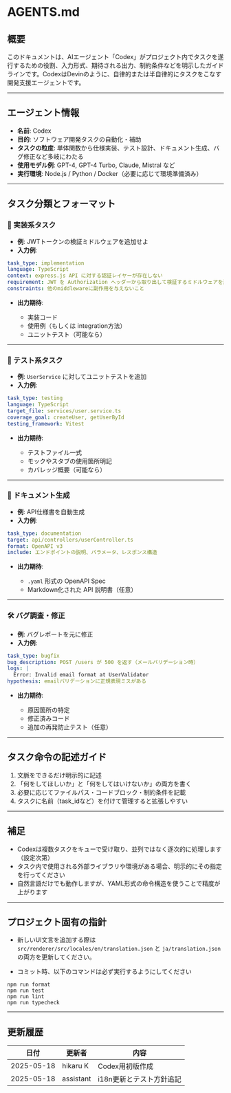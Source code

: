 # AGENTS.md

## 概要

このドキュメントは、AIエージェント「Codex」がプロジェクト内でタスクを遂行するための役割、入力形式、期待される出力、制約条件などを明示したガイドラインです。CodexはDevinのように、自律的または半自律的にタスクをこなす開発支援エージェントです。

---

## エージェント情報

- **名前**: Codex
- **目的**: ソフトウェア開発タスクの自動化・補助
- **タスクの粒度**: 単体関数から仕様実装、テスト設計、ドキュメント生成、バグ修正など多岐にわたる
- **使用モデル例**: GPT-4, GPT-4 Turbo, Claude, Mistral など
- **実行環境**: Node.js / Python / Docker（必要に応じて環境準備済み）

---

## タスク分類とフォーマット

### 🔧 実装系タスク

- **例**: JWTトークンの検証ミドルウェアを追加せよ
- **入力例**:

```yaml
task_type: implementation
language: TypeScript
context: express.js API に対する認証レイヤーが存在しない
requirement: JWT を Authorization ヘッダーから取り出して検証するミドルウェアを追加
constraints: 他のmiddlewareに副作用を与えないこと
```

- **出力期待**:

  - 実装コード
  - 使用例（もしくは integration方法）
  - ユニットテスト（可能なら）

---

### 🧪 テスト系タスク

- **例**: `UserService` に対してユニットテストを追加
- **入力例**:

```yaml
task_type: testing
language: TypeScript
target_file: services/user.service.ts
coverage_goal: createUser, getUserById
testing_framework: Vitest
```

- **出力期待**:

  - テストファイル一式
  - モックやスタブの使用箇所明記
  - カバレッジ概要（可能なら）

---

### 📖 ドキュメント生成

- **例**: API仕様書を自動生成
- **入力例**:

```yaml
task_type: documentation
target: api/controllers/userController.ts
format: OpenAPI v3
include: エンドポイントの説明、パラメータ、レスポンス構造
```

- **出力期待**:

  - `.yaml` 形式の OpenAPI Spec
  - Markdown化された API 説明書（任意）

---

### 🛠 バグ調査・修正

- **例**: バグレポートを元に修正
- **入力例**:

```yaml
task_type: bugfix
bug_description: POST /users が 500 を返す（メールバリデーション時）
logs: |
  Error: Invalid email format at UserValidator
hypothesis: emailバリデーションに正規表現ミスがある
```

- **出力期待**:

  - 原因箇所の特定
  - 修正済みコード
  - 追加の再発防止テスト（任意）

---

## タスク命令の記述ガイド

1. 文脈をできるだけ明示的に記述
2. 「何をしてほしいか」と「何をしてはいけないか」の両方を書く
3. 必要に応じてファイルパス・コードブロック・制約条件を記載
4. タスクに名前（task_idなど）を付けて管理すると拡張しやすい

---

## 補足

- Codexは複数タスクをキューで受け取り、並列ではなく逐次的に処理します（設定次第）
- タスク内で使用される外部ライブラリや環境がある場合、明示的にその指定を行ってください
- 自然言語だけでも動作しますが、YAML形式の命令構造を使うことで精度が上がります

---

## プロジェクト固有の指針

- 新しいUI文言を追加する際は `src/renderer/src/locales/en/translation.json` と `ja/translation.json` の両方を更新してください。

- コミット時、以下のコマンドは必ず実行するようにしてください

```
npm run format
npm run test
npm run lint
npm run typecheck
```

---

## 更新履歴

| 日付       | 更新者    | 内容                     |
| ---------- | --------- | ------------------------ |
| 2025-05-18 | hikaru K  | Codex用初版作成          |
| 2025-05-18 | assistant | i18n更新とテスト方針追記 |

